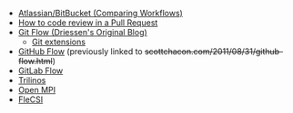 <!-- git-workflows -->
  * [Atlassian/BitBucket (Comparing Workflows)](https://www.atlassian.com/git/tutorials/comparing-workflows)
  * [How to code review in a Pull Request](https://blog.codacy.com/how-to-code-review-in-a-pull-request/)
  * [Git Flow (Driessen's Original Blog)](https://nvie.com/posts/a-successful-git-branching-model/)
      * [Git extensions](https://github.com/nvie/gitflow)
  * [GitHub Flow](https://docs.github.com/en/get-started/quickstart/github-flow) (previously linked to ~~scottchacon.com/2011/08/31/github-flow.html~~)
  * [GitLab Flow](https://docs.gitlab.com/ee/topics/gitlab_flow.html)
  * [Trilinos](https://trilinos.github.io/)
  * [Open MPI](https://www.open-mpi.org)
  * [FleCSI](https://flecsi.github.io/flecsi)
